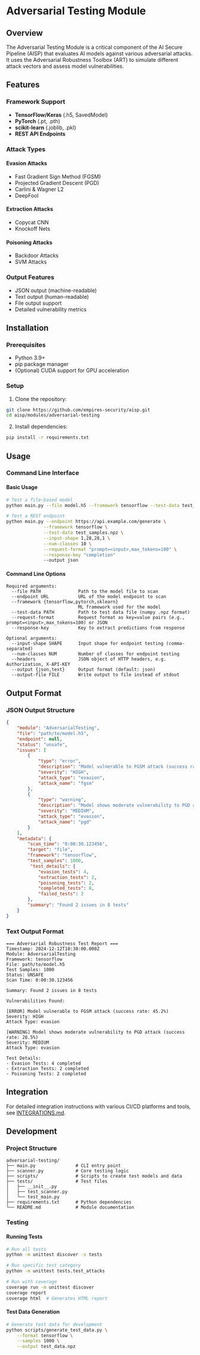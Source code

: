 # Adversarial Testing Module

## Overview
The Adversarial Testing Module is a critical component of the AI Secure Pipeline (AISP) that evaluates AI models against various adversarial attacks. It uses the Adversarial Robustness Toolbox (ART) to simulate different attack vectors and assess model vulnerabilities.

## Features

### Framework Support
- **TensorFlow/Keras** (.h5, SavedModel)
- **PyTorch** (.pt, .pth)
- **scikit-learn** (.joblib, .pkl)
- **REST API Endpoints**

### Attack Types
#### Evasion Attacks
- Fast Gradient Sign Method (FGSM)
- Projected Gradient Descent (PGD)
- Carlini & Wagner L2
- DeepFool

#### Extraction Attacks
- Copycat CNN
- Knockoff Nets

#### Poisoning Attacks
- Backdoor Attacks
- SVM Attacks

### Output Features
- JSON output (machine-readable)
- Text output (human-readable)
- File output support
- Detailed vulnerability metrics

## Installation

### Prerequisites
- Python 3.9+
- pip package manager
- (Optional) CUDA support for GPU acceleration

### Setup
1. Clone the repository:
```bash
git clone https://github.com/empires-security/aisp.git
cd aisp/modules/adversarial-testing
```

2. Install dependencies:
```bash
pip install -r requirements.txt
```

## Usage

### Command Line Interface

#### Basic Usage
```bash
# Test a file-based model
python main.py --file model.h5 --framework tensorflow --test-data test_samples.npz

# Test a REST endpoint
python main.py --endpoint https://api.example.com/generate \
              --framework tensorflow \
              --test-data test_samples.npz \
              --input-shape 1,28,28,1 \
              --num-classes 10 \
              --request-format "prompt=<input>,max_tokens=100" \
              --response-key "completion"
              --output json
```

#### Command Line Options
```plaintext
Required arguments:
  --file PATH              Path to the model file to scan
  --endpoint URL           URL of the model endpoint to scan
  --framework {tensorflow,pytorch,sklearn}
                           ML framework used for the model
  --test-data PATH         Path to test data file (numpy .npz format)
  --request-format         Request format as key=value pairs (e.g., prompt=<input>,max_tokens=100) or JSON
  --response-key           Key to extract predictions from response

Optional arguments:
  --input-shape SHAPE      Input shape for endpoint testing (comma-separated)
  --num-classes NUM        Number of classes for endpoint testing
  --headers                JSON object of HTTP headers, e.g. Authorization, X-API-KEY
  --output {json,text}     Output format (default: json)
  --output-file FILE       Write output to file instead of stdout
```

## Output Format

### JSON Output Structure
```json
{
    "module": "AdversarialTesting",
    "file": "path/to/model.h5",
    "endpoint": null,
    "status": "unsafe",
    "issues": [
        {
            "type": "error",
            "description": "Model vulnerable to FGSM attack (success rate: 45.2%)",
            "severity": "HIGH",
            "attack_type": "evasion",
            "attack_name": "fgsm"
        },
        {
            "type": "warning",
            "description": "Model shows moderate vulnerability to PGD attack (success rate: 28.5%)",
            "severity": "MEDIUM",
            "attack_type": "evasion",
            "attack_name": "pgd"
        }
    ],
    "metadata": {
        "scan_time": "0:00:30.123456",
        "target": "file",
        "framework": "tensorflow",
        "test_samples": 1000,
         "test_details": {
            "evasion_tests": 4,
            "extraction_tests": 2,
            "poisoning_tests": 2,
            "completed_tests": 8,
            "failed_tests": 2
        },
        "summary": "Found 2 issues in 8 tests"
    }
}
```

### Text Output Format
```plaintext
=== Adversarial Robustness Test Report ===
Timestamp: 2024-12-12T10:30:00.000Z
Module: AdversarialTesting
Framework: tensorflow
File: path/to/model.h5
Test Samples: 1000
Status: UNSAFE
Scan Time: 0:00:30.123456

Summary: Found 2 issues in 8 tests

Vulnerabilities Found:

[ERROR] Model vulnerable to FGSM attack (success rate: 45.2%)
Severity: HIGH
Attack Type: evasion

[WARNING] Model shows moderate vulnerability to PGD attack (success rate: 28.5%)
Severity: MEDIUM
Attack Type: evasion

Test Details:
- Evasion Tests: 4 completed
- Extraction Tests: 2 completed
- Poisoning Tests: 2 completed
```

## Integration

For detailed integration instructions with various CI/CD platforms and tools, see [INTEGRATIONS.md](INTEGRATIONS.md).

## Development

### Project Structure
```plaintext
adversarial-testing/
├── main.py               # CLI entry point
├── scanner.py            # Core testing logic
├── scripts/              # Scripts to create test models and data
├── tests/                # Test files
│   ├── __init__.py
│   ├── test_scanner.py
│   └── test_main.py
├── requirements.txt      # Python dependencies
└── README.md             # Module documentation
```

### Testing

#### Running Tests
```bash
# Run all tests
python -m unittest discover -s tests

# Run specific test category
python -m unittest tests.test_attacks

# Run with coverage
coverage run -m unittest discover
coverage report
coverage html  # Generates HTML report
```

#### Test Data Generation
```bash
# Generate test data for development
python scripts/generate_test_data.py \
    --format tensorflow \
    --samples 1000 \
    --output test_data.npz
```
